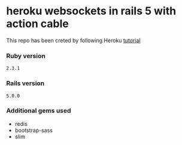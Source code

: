 # heroku websockets in rails 5 with action cable

This repo has been creted by following Heroku [tutorial](https://blog.heroku.com/real_time_rails_implementing_websockets_in_rails_5_with_action_cable)

### Ruby version
```
2.3.1
```

### Rails version
```
5.0.0
```

### Additional gems used

* redis
* bootstrap-sass
* slim

